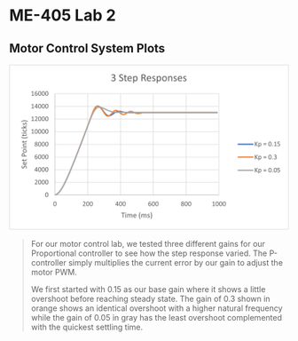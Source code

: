 # ME-405 Lab 2
## Motor Control System Plots
![Step Response of Three Gains for Motor Control System](ME405_Lab2_plot.png)   
> For our motor control lab, we tested three different gains for our 
> Proportional controller to see how the step response varied. The 
> P-controller simply multiplies the current error by our gain
> to adjust the motor PWM.
> 
> We first started with 0.15 as our base gain where it shows a little 
> overshoot before reaching steady state. The gain of 0.3 shown in orange 
> shows an identical overshoot with a higher natural frequency while the
> gain of 0.05 in gray has the least overshoot complemented with the 
> quickest settling time. 
